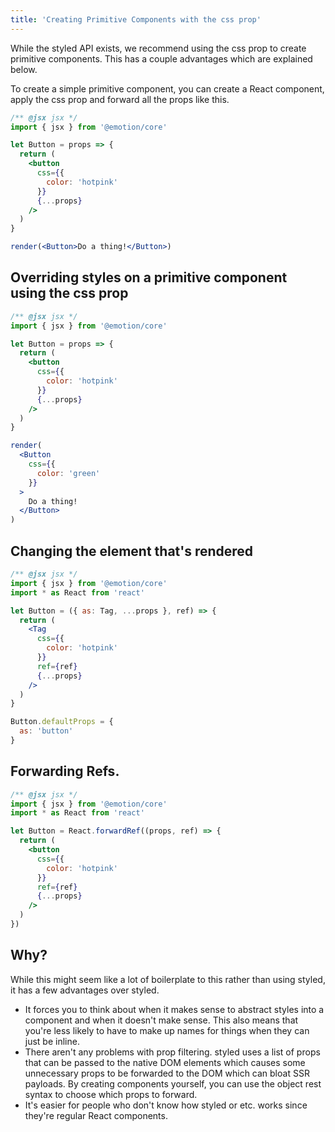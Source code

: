 ```yaml
---
title: 'Creating Primitive Components with the css prop'
---
```


While the styled API exists, we recommend using the css prop to create primitive components. This has a couple advantages which are explained below.

To create a simple primitive component, you can create a React component, apply the css prop and forward all the props like this.

```jsx live
/** @jsx jsx */
import { jsx } from '@emotion/core'

let Button = props => {
  return (
    <button
      css={{
        color: 'hotpink'
      }}
      {...props}
    />
  )
}

render(<Button>Do a thing!</Button>)
```

## Overriding styles on a primitive component using the css prop

```jsx live
/** @jsx jsx */
import { jsx } from '@emotion/core'

let Button = props => {
  return (
    <button
      css={{
        color: 'hotpink'
      }}
      {...props}
    />
  )
}

render(
  <Button
    css={{
      color: 'green'
    }}
  >
    Do a thing!
  </Button>
)
```

## Changing the element that's rendered

```jsx
/** @jsx jsx */
import { jsx } from '@emotion/core'
import * as React from 'react'

let Button = ({ as: Tag, ...props }, ref) => {
  return (
    <Tag
      css={{
        color: 'hotpink'
      }}
      ref={ref}
      {...props}
    />
  )
}

Button.defaultProps = {
  as: 'button'
}
```

## Forwarding Refs.

```jsx
/** @jsx jsx */
import { jsx } from '@emotion/core'
import * as React from 'react'

let Button = React.forwardRef((props, ref) => {
  return (
    <button
      css={{
        color: 'hotpink'
      }}
      ref={ref}
      {...props}
    />
  )
})
```

## Why?

While this might seem like a lot of boilerplate to this rather than using styled, it has a few advantages over styled.

- It forces you to think about when it makes sense to abstract styles into a component and when it doesn't make sense. This also means that you're less likely to have to make up names for things when they can just be inline.
- There aren't any problems with prop filtering. styled uses a list of props that can be passed to the native DOM elements which causes some unnecessary props to be forwarded to the DOM which can bloat SSR payloads. By creating components yourself, you can use the object rest syntax to choose which props to forward.
- It's easier for people who don't know how styled or etc. works since they're regular React components.
